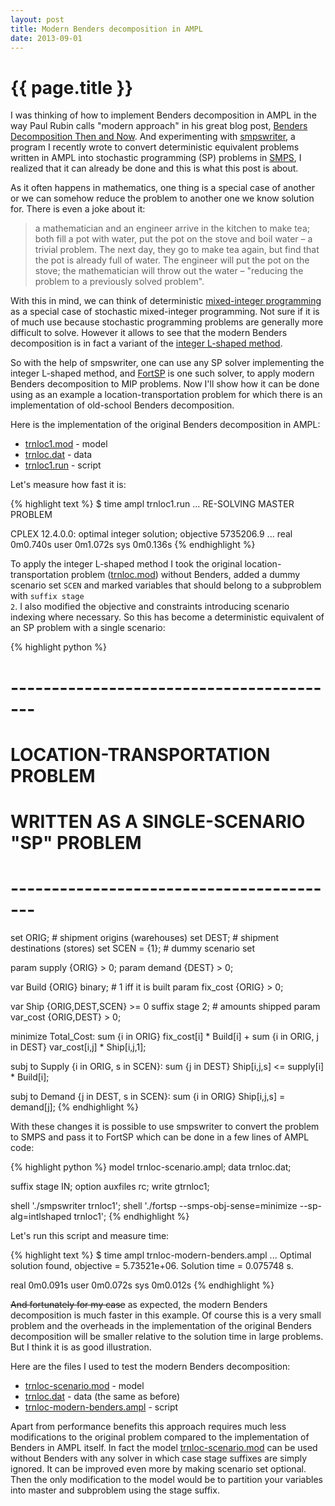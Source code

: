 ```yaml
---
layout: post
title: Modern Benders decomposition in AMPL
date: 2013-09-01
---
```


{{ page.title }}
================

I was thinking of how to implement Benders decomposition in AMPL
in the way Paul Rubin calls "modern approach" in his great blog post,
[Benders Decomposition Then and Now](http://orinanobworld.blogspot.com/2011/10/benders-decomposition-then-and-now.html).
And experimenting with [smpswriter](https://github.com/vitaut/ampl/tree/master/solvers/smpswriter),
a program I recently wrote to convert deterministic equivalent problems written
in AMPL into stochastic programming (SP) problems in [SMPS](http://myweb.dal.ca/gassmann/smps2.htm),
I realized that it can already be done and this is what this post is about.

As it often happens in mathematics, one thing is a special case of another or we
can somehow reduce the problem to another one we know solution for.
There is even a joke about it:

> a mathematician and an engineer arrive in the kitchen to make tea; both fill
> a pot with water, put the pot on the stove and boil water – a trivial problem.
> The next day, they go to make tea again, but find that the pot is already full
> of water. The engineer will put the pot on the stove; the mathematician will
> throw out the water – "reducing the problem to a previously solved problem".

With this in mind, we can think of deterministic
[mixed-integer programming](http://en.wikipedia.org/wiki/Integer_programming)
as a special case of stochastic mixed-integer programming. Not sure if it is of
much use because stochastic programming problems are generally more difficult to
solve. However it allows to see that the modern Benders decomposition is in fact
a variant of the [integer L-shaped method](http://www.sciencedirect.com/science/article/pii/016763779390002X).

So with the help of smpswriter, one can use any SP solver implementing the integer
L-shaped method, and [FortSP](http://www.optirisk-systems.com/products_fortsp.asp)
is one such solver, to apply modern Benders decomposition to MIP problems.
Now I'll show how it can be done using as an example a location-transportation
problem for which there is an implementation of old-school Benders decomposition.

Here is the implementation of the original Benders decomposition in AMPL:
* [trnloc1.mod](http://www.ampl.com/NEW/LOOP2/trnloc1.mod) - model
* [trnloc.dat](http://www.ampl.com/NEW/LOOP2/trnloc.dat) - data
* [trnloc1.run](http://www.ampl.com/NEW/LOOP2/trnloc1.run) - script

Let's measure how fast it is:

{% highlight text %}
$ time ampl trnloc1.run
...
RE-SOLVING MASTER PROBLEM

CPLEX 12.4.0.0: optimal integer solution; objective 5735206.9
...
real	0m0.740s
user	0m1.072s
sys	0m0.136s
{% endhighlight %}

To apply the integer L-shaped method I took the original location-transportation
problem ([trnloc.mod](http://www.ampl.com/NEW/LOOP2/trnloc.mod)) without
Benders, added a dummy scenario set <code>SCEN</code> and marked variables
that should belong to a subproblem with <code>suffix stage 2</code>.
I also modified the objective and constraints introducing scenario indexing where
necessary. So this has become a deterministic equivalent of an SP problem with
a single scenario:

{% highlight python %}
# -----------------------------------------
# LOCATION-TRANSPORTATION PROBLEM
# WRITTEN AS A SINGLE-SCENARIO "SP" PROBLEM
# -----------------------------------------

set ORIG;   # shipment origins (warehouses)
set DEST;   # shipment destinations (stores)
set SCEN = {1}; # dummy scenario set 

param supply {ORIG} > 0;
param demand {DEST} > 0;

var Build {ORIG} binary;    # 1 iff it is built
param fix_cost {ORIG} > 0;

var Ship {ORIG,DEST,SCEN} >= 0 suffix stage 2;  # amounts shipped
param var_cost {ORIG,DEST} > 0;

minimize Total_Cost:
   sum {i in ORIG} fix_cost[i] * Build[i] +
   sum {i in ORIG, j in DEST} var_cost[i,j] * Ship[i,j,1];

subj to Supply {i in ORIG, s in SCEN}:
   sum {j in DEST} Ship[i,j,s] <= supply[i] * Build[i];

subj to Demand {j in DEST, s in SCEN}:
   sum {i in ORIG} Ship[i,j,s] = demand[j];
{% endhighlight %}

With these changes it is possible to use smpswriter to convert the problem to
SMPS and pass it to FortSP which can be done in a few lines of AMPL code:

{% highlight python %}
model trnloc-scenario.ampl;
data trnloc.dat;

suffix stage IN;
option auxfiles rc;
write gtrnloc1;

shell './smpswriter trnloc1';
shell './fortsp --smps-obj-sense=minimize --sp-alg=intlshaped trnloc1';
{% endhighlight %}

Let's run this script and measure time:

{% highlight text %}
$ time ampl trnloc-modern-benders.ampl
...
Optimal solution found, objective = 5.73521e+06.
Solution time = 0.075748 s.

real	0m0.091s
user	0m0.072s
sys	0m0.012s
{% endhighlight %}

<p>
<strike>And fortunately for my case</strike> as expected, the modern Benders
decomposition is much faster in this example. Of course this is a very small
problem and the overheads in the implementation of the original Benders
decomposition will be smaller relative to the solution time in large
problems. But I think it is as good illustration.
</p>

Here are the files I used to test the modern Benders decomposition:

* [trnloc-scenario.mod](/files/trnloc-scenario.ampl) - model
* [trnloc.dat](http://www.ampl.com/NEW/LOOP2/trnloc.dat) - data (the same as before)
* [trnloc-modern-benders.ampl](/files/trnloc-modern-benders.ampl) - script

Apart from performance benefits this approach requires much less modifications
to the original problem compared to the implementation of Benders in AMPL
itself. In fact the model [trnloc-scenario.mod](/files/trnloc-scenario.ampl)
can be used without Benders with any solver in which case stage suffixes are
simply ignored. It can be improved even more by making scenario set optional.
Then the only modification to the model would be to partition your variables
into master and subproblem using the stage suffix.
